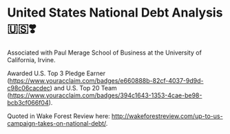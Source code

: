 # United States National Debt Analysis 🇺🇸❣️

Associated with Paul Merage School of Business at the University of California, Irvine. 

Awarded U.S. Top 3 Pledge Earner (https://www.youracclaim.com/badges/e660888b-82cf-4037-9d9d-c98c06cacdec) and U.S. Top 20 Team (https://www.youracclaim.com/badges/394c1643-1353-4cae-be98-bcb3cf066f04). 

Quoted in Wake Forest Review here: http://wakeforestreview.com/up-to-us-campaign-takes-on-national-debt/. 
